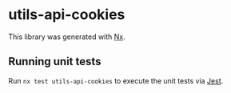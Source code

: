 # utils-api-cookies

This library was generated with [Nx](https://nx.dev).

## Running unit tests

Run `nx test utils-api-cookies` to execute the unit tests via [Jest](https://jestjs.io).
